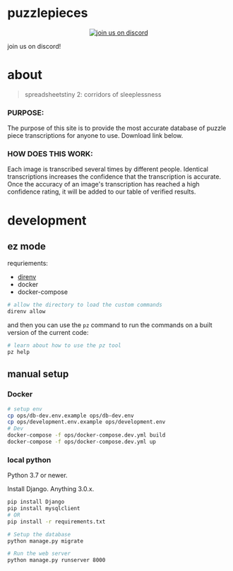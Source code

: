 # puzzlepieces

<p align="center">
  <a href="https://discord.gg/WF94QBc">
    <img src="https://discordapp.com/assets/bb408e0343ddedc0967f246f7e89cebf.svg" alt="join us on discord">
  </a>
</p>
join us on discord!

# about
> spreadsheetstiny 2: corridors of sleeplessness

### PURPOSE:
The purpose of this site is to provide the most accurate database of puzzle piece transcriptions for anyone to use. Download link below.

### HOW DOES THIS WORK: 
Each image is transcribed several times by different people. Identical transcriptions increases the confidence that the transcription is accurate. Once the accuracy of an image's transcription has reached a high confidence rating, it will be added to our table of verified results. 

# development
## ez mode
requriements:
- [direnv](https://github.com/direnv/direnv)
- docker
- docker-compose


```bash
# allow the directory to load the custom commands
direnv allow
```
and then you can use the `pz` command to run the commands on a built version of the current code:

```bash
# learn about how to use the pz tool
pz help
```

## manual setup
### Docker
```bash
# setup env
cp ops/db-dev.env.example ops/db-dev.env
cp ops/development.env.example ops/development.env
# Dev
docker-compose -f ops/docker-compose.dev.yml build
docker-compose -f ops/docker-compose.dev.yml up
```

### local python
Python 3.7 or newer.

Install Django. Anything 3.0.x.
``` bash
pip install Django
pip install mysqlclient
# OR
pip install -r requirements.txt

# Setup the database
python manage.py migrate

# Run the web server
python manage.py runserver 8000
```


